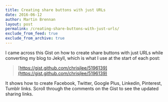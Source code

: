 ```yaml
---
title: Creating share buttons with just URLs
date: 2016-06-12
author: Martin Brennan
layout: post
permalink: /creating-share-buttons-with-just-urls/
exclude_from_feed: true
exclude_from_archive: true
---
```


I came across this Gist on how to create share buttons with just URLs while converting my blog to Jekyll, which is what I use at the start of each post:

> [https://gist.github.com/chrisjlee/5196139](https://gist.github.com/chrisjlee/5196139)

It shows how to create Facebook, Twitter, Google Plus, Linkedin, Pinterest, Tumblr links. Scroll through the comments on the Gist to see the updated sharing links.
